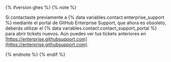 {% ifversion ghes %}
{% note %}

Si contactaste previamente a {% data variables.contact.enterprise_support %} mediante el portal de GitHub Enterprise Support, que ahora es obsoleto, deberás utilizar el {% data variables.contact.contact_support_portal %} para abrir tickets nuevos. Aún puedes ver tus tickets anteriores en [https://enterprise.githubsupport.com](https://enterprise.githubsupport.com).

{% endnote %}
{% endif %}
